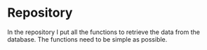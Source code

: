# Repository

In the repository I put all the functions to retrieve the data from the database.
The functions need to be simple as possible.